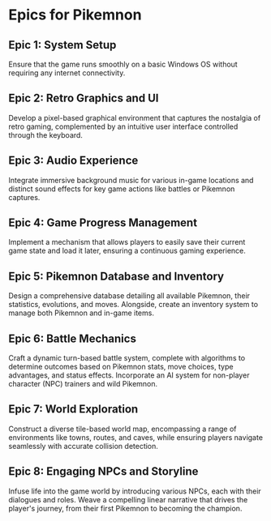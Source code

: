 # Epics for Pikemnon

## Epic 1: System Setup
Ensure that the game runs smoothly on a basic Windows OS without requiring any internet connectivity.

## Epic 2: Retro Graphics and UI
Develop a pixel-based graphical environment that captures the nostalgia of retro gaming, complemented by an intuitive user interface controlled through the keyboard.

## Epic 3: Audio Experience
Integrate immersive background music for various in-game locations and distinct sound effects for key game actions like battles or Pikemnon captures.

## Epic 4: Game Progress Management
Implement a mechanism that allows players to easily save their current game state and load it later, ensuring a continuous gaming experience.

## Epic 5: Pikemnon Database and Inventory
Design a comprehensive database detailing all available Pikemnon, their statistics, evolutions, and moves. Alongside, create an inventory system to manage both Pikemnon and in-game items.

## Epic 6: Battle Mechanics
Craft a dynamic turn-based battle system, complete with algorithms to determine outcomes based on Pikemnon stats, move choices, type advantages, and status effects. Incorporate an AI system for non-player character (NPC) trainers and wild Pikemnon.

## Epic 7: World Exploration
Construct a diverse tile-based world map, encompassing a range of environments like towns, routes, and caves, while ensuring players navigate seamlessly with accurate collision detection.

## Epic 8: Engaging NPCs and Storyline
Infuse life into the game world by introducing various NPCs, each with their dialogues and roles. Weave a compelling linear narrative that drives the player's journey, from their first Pikemnon to becoming the champion.

